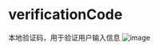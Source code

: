 # verificationCode
本地验证码，用于验证用户输入信息
![image](https://github.com/zhangyqyx/verificationCode/blob/master/verificationCode.gif)
